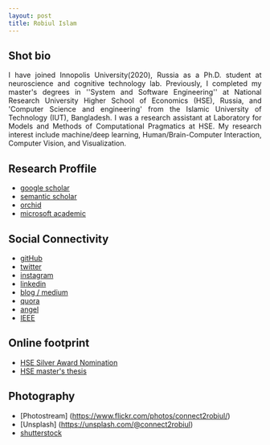```yaml
---
layout: post
title: Robiul Islam 
---
```


## Shot bio


<p style='text-align: justify;'> I have joined Innopolis University(2020), Russia as a Ph.D. student at neuroscience and cognitive technology lab. Previously, I completed my master's degrees in ''System and Software Engineering'' at  National Research University Higher School of Economics (HSE), Russia, and 'Computer Science and engineering' from the Islamic University of Technology (IUT), Bangladesh. I was a research assistant at Laboratory for Models and Methods of Computational Pragmatics at HSE. My research interest include machine/deep learning,  Human/Brain-Computer Interaction,  Computer Vision, and Visualization.
</p>


## Research Proffile 

- [google scholar](https://scholar.google.com/citations?user=gjOAjPUAAAAJ&hl=en&authuser=1)
- [semantic scholar](https://www.semanticscholar.org/author/Robiul-Islam/51314321)
- [orchid](orcid.org/0000-0002-3704-8409)
- [microsoft academic](https://academic.microsoft.com/profile/j09i12g8-5355-4889-8e5g-ehj5i2h080e0/RobiulIslam/institutions?pi=1)


## Social Connectivity 

- [gitHub](https://github.com/connect2robiul)
- [twitter](https://twitter.com/connect2robiul)
- [instagram](https://www.instagram.com/connect2robiul/)
- [linkedin](https://www.linkedin.com/in/connect2robiul/)
- [blog / medium](https://medium.com/@connect2robiul)
- [quora](https://www.quora.com/profile/Robiul-Islam-1)
- [angel](https://angel.co/connect2robiul)
- [IEEE](https://ieee-collabratec.ieee.org/app/p/connect2robiul)

## Online footprint 

- [HSE Silver Award Nomination](https://www.hse.ru/gold/cm/silver/2019/robiul)
- [HSE master's thesis](https://www.hse.ru/en/edu/vkr/366819729)

## Photography 

- [Photostream] (https://www.flickr.com/photos/connect2robiul/)
- [Unsplash] (https://unsplash.com/@connect2robiul)
- [shutterstock](https://www.shutterstock.com/g/conenct2robiul?rid=260163502)
